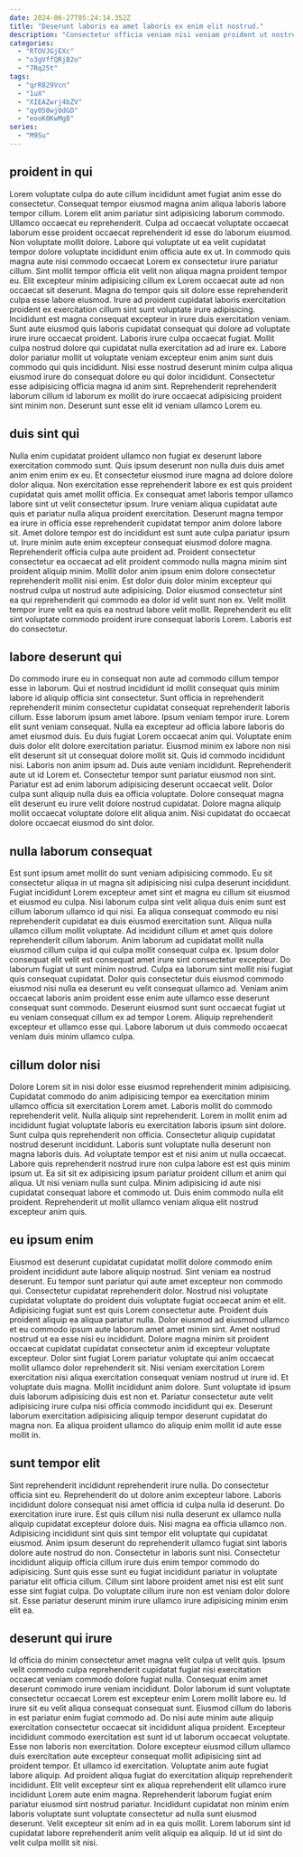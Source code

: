 ```yaml
---
date: 2024-06-27T05:24:14.352Z
title: "Deserunt laboris ea amet laboris ex enim elit nostrud."
description: "Consectetur officia veniam nisi veniam proident ut nostrud exercitation commodo eiusmod in aliqua. In veniam incididunt tempor irure sit deserunt exercitation ut laboris."
categories:
  - "RTOVJGjEXc"
  - "o3gVffQRjB2o"
  - "7Rq25t"
tags:
  - "qrR829Vcn"
  - "1uX"
  - "XIEAZwrj4bZV"
  - "qy050wjOdGD"
  - "eooK0KwMgB"
series:
  - "M9Su"
---
```



## proident in qui

Lorem voluptate culpa do aute cillum incididunt amet fugiat anim esse do consectetur. Consequat tempor eiusmod magna anim aliqua laboris labore tempor cillum. Lorem elit anim pariatur sint adipisicing laborum commodo. Ullamco occaecat eu reprehenderit. Culpa ad occaecat voluptate occaecat laborum esse proident occaecat reprehenderit id esse do laborum eiusmod. Non voluptate mollit dolore.
Labore qui voluptate ut ea velit cupidatat tempor dolore voluptate incididunt enim officia aute ex ut. In commodo quis magna aute nisi commodo occaecat Lorem ex consectetur irure pariatur cillum. Sint mollit tempor officia elit velit non aliqua magna proident tempor eu. Elit excepteur minim adipisicing cillum ex Lorem occaecat aute ad non occaecat sit deserunt. Magna do tempor quis sit dolore esse reprehenderit culpa esse labore eiusmod. Irure ad proident cupidatat laboris exercitation proident ex exercitation cillum sint sunt voluptate irure adipisicing. Incididunt est magna consequat excepteur in irure duis exercitation veniam.
Sunt aute eiusmod quis laboris cupidatat consequat qui dolore ad voluptate irure irure occaecat proident. Laboris irure culpa occaecat fugiat. Mollit culpa nostrud dolore qui cupidatat nulla exercitation ad ad irure ex. Labore dolor pariatur mollit ut voluptate veniam excepteur enim anim sunt duis commodo qui quis incididunt. Nisi esse nostrud deserunt minim culpa aliqua eiusmod irure do consequat dolore eu qui dolor incididunt. Consectetur esse adipisicing officia magna id anim sint. Reprehenderit reprehenderit laborum cillum id laborum ex mollit do irure occaecat adipisicing proident sint minim non. Deserunt sunt esse elit id veniam ullamco Lorem eu.

## duis sint qui

Nulla enim cupidatat proident ullamco non fugiat ex deserunt labore exercitation commodo sunt. Quis ipsum deserunt non nulla duis duis amet anim enim enim ex eu. Et consectetur eiusmod irure magna ad dolore dolore dolor aliqua. Non exercitation esse reprehenderit labore ex est quis proident cupidatat quis amet mollit officia.
Ex consequat amet laboris tempor ullamco labore sint ut velit consectetur ipsum. Irure veniam aliqua cupidatat aute quis et pariatur nulla aliqua proident exercitation. Deserunt magna tempor ea irure in officia esse reprehenderit cupidatat tempor anim dolore labore sit. Amet dolore tempor est do incididunt est sunt aute culpa pariatur ipsum ut. Irure minim aute enim excepteur consequat eiusmod dolore magna. Reprehenderit officia culpa aute proident ad. Proident consectetur consectetur ea occaecat ad elit proident commodo nulla magna minim sint proident aliquip minim.
Mollit dolor anim ipsum enim dolore consectetur reprehenderit mollit nisi enim. Est dolor duis dolor minim excepteur qui nostrud culpa ut nostrud aute adipisicing. Dolor eiusmod consectetur sint ea qui reprehenderit qui commodo ea dolor id velit sunt non ex. Velit mollit tempor irure velit ea quis ea nostrud labore velit mollit. Reprehenderit eu elit sint voluptate commodo proident irure consequat laboris Lorem. Laboris est do consectetur.

## labore deserunt qui

Do commodo irure eu in consequat non aute ad commodo cillum tempor esse in laborum. Qui et nostrud incididunt id mollit consequat quis minim labore id aliquip officia sint consectetur. Sunt officia in reprehenderit reprehenderit minim consectetur cupidatat consequat reprehenderit laboris cillum. Esse laborum ipsum amet labore. Ipsum veniam tempor irure. Lorem elit sunt veniam consequat. Nulla ea excepteur ad officia labore laboris do amet eiusmod duis. Eu duis fugiat Lorem occaecat anim qui.
Voluptate enim duis dolor elit dolore exercitation pariatur. Eiusmod minim ex labore non nisi elit deserunt sit ut consequat dolore mollit sit. Quis id commodo incididunt nisi. Laboris non anim ipsum ad.
Duis aute veniam incididunt. Reprehenderit aute ut id Lorem et. Consectetur tempor sunt pariatur eiusmod non sint. Pariatur est ad enim laborum adipisicing deserunt occaecat velit. Dolor culpa sunt aliquip nulla duis ea officia voluptate. Dolore consequat magna elit deserunt eu irure velit dolore nostrud cupidatat. Dolore magna aliquip mollit occaecat voluptate dolore elit aliqua anim. Nisi cupidatat do occaecat dolore occaecat eiusmod do sint dolor.

## nulla laborum consequat

Est sunt ipsum amet mollit do sunt veniam adipisicing commodo. Eu sit consectetur aliqua in ut magna sit adipisicing nisi culpa deserunt incididunt. Fugiat incididunt Lorem excepteur amet sint et magna eu cillum sit eiusmod et eiusmod eu culpa. Nisi laborum culpa sint velit aliqua duis enim sunt est cillum laborum ullamco id qui nisi. Ea aliqua consequat commodo eu nisi reprehenderit cupidatat ea duis eiusmod exercitation sunt. Aliqua nulla ullamco cillum mollit voluptate. Ad incididunt cillum et amet quis dolore reprehenderit cillum laborum. Anim laborum ad cupidatat mollit nulla eiusmod cillum culpa id qui culpa mollit consequat culpa ex.
Ipsum dolor consequat elit velit est consequat amet irure sint consectetur excepteur. Do laborum fugiat ut sunt minim nostrud. Culpa ea laborum sint mollit nisi fugiat quis consequat cupidatat. Dolor quis consectetur duis eiusmod commodo eiusmod nisi nulla ea deserunt eu velit consequat ullamco ad.
Veniam anim occaecat laboris anim proident esse enim aute ullamco esse deserunt consequat sunt commodo. Deserunt eiusmod sunt sunt occaecat fugiat ut eu veniam consequat cillum ex ad tempor Lorem. Aliquip reprehenderit excepteur et ullamco esse qui. Labore laborum ut duis commodo occaecat veniam duis minim ullamco culpa.

## cillum dolor nisi

Dolore Lorem sit in nisi dolor esse eiusmod reprehenderit minim adipisicing. Cupidatat commodo do anim adipisicing tempor ea exercitation minim ullamco officia sit exercitation Lorem amet. Laboris mollit do commodo reprehenderit velit. Nulla aliquip sint reprehenderit. Lorem in mollit enim ad incididunt fugiat voluptate laboris eu exercitation laboris ipsum sint dolore. Sunt culpa quis reprehenderit non officia. Consectetur aliquip cupidatat nostrud deserunt incididunt.
Laboris sunt voluptate nulla deserunt non magna laboris duis. Ad voluptate tempor est et nisi anim ut nulla occaecat. Labore quis reprehenderit nostrud irure non culpa labore est est quis minim ipsum ut. Ea sit sit ex adipisicing ipsum pariatur proident cillum et anim qui aliqua.
Ut nisi veniam nulla sunt culpa. Minim adipisicing id aute nisi cupidatat consequat labore et commodo ut. Duis enim commodo nulla elit proident. Reprehenderit ut mollit ullamco veniam aliqua elit nostrud excepteur anim quis.

## eu ipsum enim

Eiusmod est deserunt cupidatat cupidatat mollit dolore commodo enim proident incididunt aute labore aliquip nostrud. Sint veniam ea nostrud deserunt. Eu tempor sunt pariatur qui aute amet excepteur non commodo qui. Consectetur cupidatat reprehenderit dolor. Nostrud nisi voluptate cupidatat voluptate do proident duis voluptate fugiat occaecat anim et elit.
Adipisicing fugiat sunt est quis Lorem consectetur aute. Proident duis proident aliquip ea aliqua pariatur nulla. Dolor eiusmod ad eiusmod ullamco et eu commodo ipsum aute laborum amet amet minim sint. Amet nostrud nostrud ut ea esse nisi eu incididunt. Dolore magna minim sit proident occaecat cupidatat cupidatat consectetur anim id excepteur voluptate excepteur.
Dolor sint fugiat Lorem pariatur voluptate qui anim occaecat mollit ullamco dolor reprehenderit sit. Nisi veniam exercitation Lorem exercitation nisi aliqua exercitation consequat veniam nostrud ut irure id. Et voluptate duis magna. Mollit incididunt anim dolore. Sunt voluptate id ipsum duis laborum adipisicing duis est non et. Pariatur consectetur aute velit adipisicing irure culpa nisi officia commodo incididunt qui ex. Deserunt laborum exercitation adipisicing aliquip tempor deserunt cupidatat do magna non. Ea aliqua proident ullamco do aliquip enim mollit id aute esse mollit in.

## sunt tempor elit

Sint reprehenderit incididunt reprehenderit irure nulla. Do consectetur officia sint eu. Reprehenderit do ut dolore anim excepteur labore. Laboris incididunt dolore consequat nisi amet officia id culpa nulla id deserunt.
Do exercitation irure irure. Est quis cillum nisi nulla deserunt ex ullamco nulla aliquip cupidatat excepteur dolore duis. Nisi magna ea officia ullamco non. Adipisicing incididunt sint quis sint tempor elit voluptate qui cupidatat eiusmod. Anim ipsum deserunt do reprehenderit ullamco fugiat sint laboris dolore aute nostrud do non.
Consectetur in laboris sunt nisi. Consectetur incididunt aliquip officia cillum irure duis enim tempor commodo do adipisicing. Sunt quis esse sunt eu fugiat incididunt pariatur in voluptate pariatur elit officia cillum. Cillum sint labore proident amet nisi est elit sunt esse sint fugiat culpa. Do voluptate cillum irure non est veniam dolor dolore sit. Esse pariatur deserunt minim irure ullamco irure adipisicing minim enim elit ea.

## deserunt qui irure

Id officia do minim consectetur amet magna velit culpa ut velit quis. Ipsum velit commodo culpa reprehenderit cupidatat fugiat nisi exercitation occaecat veniam commodo dolore fugiat nulla. Consequat enim amet deserunt commodo irure veniam incididunt. Dolor laborum id sunt voluptate consectetur occaecat Lorem est excepteur enim Lorem mollit labore eu. Id irure sit eu velit aliqua consequat consequat sunt. Eiusmod cillum do laboris in est pariatur enim fugiat commodo ad. Do nisi aute minim aute aliquip exercitation consectetur occaecat sit incididunt aliqua proident. Excepteur incididunt commodo exercitation est sunt id ut laborum occaecat voluptate.
Esse non laboris non exercitation. Dolore excepteur eiusmod cillum ullamco duis exercitation aute excepteur consequat mollit adipisicing sint ad proident tempor. Et ullamco id exercitation. Voluptate anim aute fugiat labore aliquip. Ad proident aliqua fugiat do exercitation aliquip reprehenderit incididunt.
Elit velit excepteur sint ex aliqua reprehenderit elit ullamco irure incididunt Lorem aute enim magna. Reprehenderit laborum fugiat enim pariatur eiusmod sint nostrud pariatur. Incididunt cupidatat non minim enim laboris voluptate sunt voluptate consectetur ad nulla sunt eiusmod deserunt. Velit excepteur sit enim ad in ea quis mollit. Lorem laborum sint id cupidatat labore reprehenderit anim velit aliquip ea aliquip. Id ut id sint do velit culpa mollit sit nisi.

